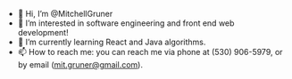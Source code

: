 - 👋 Hi, I’m @MitchellGruner
- 👀 I’m interested in software engineering and front end web development!
- 🌱 I’m currently learning React and Java algorithms.
- 📫 How to reach me: you can reach me via phone at (530) 906-5979, or by email (mit.gruner@gmail.com).

<!---
MitchellGruner/MitchellGruner is a ✨ special ✨ repository because its `README.md` (this file) appears on your GitHub profile.
You can click the Preview link to take a look at your changes.
--->
